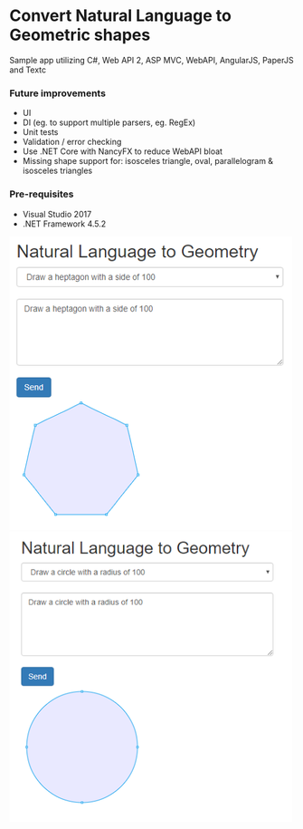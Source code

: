 # Convert Natural Language to Geometric shapes
Sample app utilizing C#, Web API 2, ASP MVC, WebAPI, AngularJS, PaperJS and Textc

### Future improvements

* UI
* DI (eg. to support multiple parsers, eg. RegEx)
* Unit tests
* Validation / error checking
* Use .NET Core with NancyFX to reduce WebAPI bloat
* Missing shape support for: isosceles triangle, oval, parallelogram & isosceles triangles

### Pre-requisites

* Visual Studio 2017
* .NET Framework 4.5.2

<img src="https://raw.githubusercontent.com/bluee/NaturalLanguageGeometry/master/Screenshot1.png" width="500">

<img src="https://raw.githubusercontent.com/bluee/NaturalLanguageGeometry/master/Screenshot2.png" width="500">
